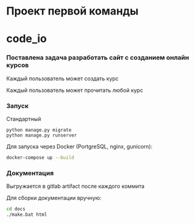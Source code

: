 # Проект первой команды

# code_io

### Поставлена задача разработать сайт с созданием онлайн курсов
Каждый пользователь может создать курс

Каждый пользователь может прочитать любой курс

### Запуск

Стандартный

```shell
python manage.py migrate
python manage.py runserver
```

Для запуска через Docker (PortgreSQL, nginx, gunicorn):
```bash
docker-compose up --build
```


### Документация

Выгружается в gitlab artifact после каждого коммита

Для сборки документации вручную:
```bash
cd docs
./make.bat html
```
